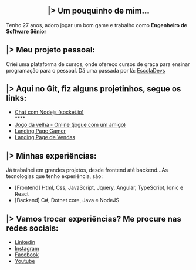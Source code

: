 <h2 style="text-align:center">|> Um pouquinho de mim...</h2>
<p>Tenho 27 anos, adoro jogar um bom game e trabalho como <strong>Engenheiro de Software Sênior</strong></p>

<h2>|> Meu projeto pessoal:</h2>
<p>Criei uma plataforma de cursos, onde ofereço cursos de graça para ensinar programação para o pessoal. Dá uma passada por lá: <a href="https://www.escoladevs.com" target="_blank">EscolaDevs</a>
</p>

<h2>|> Aqui no Git, fiz alguns projetinhos, segue os links: </h2>
<ul>
	<li><a href="https://escoladevs-chat-socket-io.herokuapp.com/" target="_blank">Chat com Nodejs (socket.io) </a></li>****
	<li><a href="https://gfavarelli.github.io/jogo-velha-web-app/" target="_blank">Jogo da velha - Online (jogue com um amigo)</a></li>
	<li><a href="https://gfavarelli.github.io/landing-page-gamer/" target="_blank">Landing Page Gamer</a></li>
	<li><a href="https://gfavarelli.github.io/landing-page-vendas/" target="_blank">Landing Page de Vendas</a></li>
</ul>

<h2>|> Minhas experiências: </h2>
<p>Já trabalhei em grandes projetos, desde frontend até backend...As tecnologias que tenho experiência, são:</p>
<ul>
	<li>[Frontend] Html, Css, JavaScript, Jquery, Angular, TypeScript, Ionic e React</li>
	<li>[Backend] C#, Dotnet core, Java e NodeJS</li>
</ul>

<h2>|> Vamos trocar experiências? Me procure nas redes sociais:</h2>
<ul>
	<li><a href="https://www.linkedin.com/in/gustavo-marcel-favarelli-8aa494a0/" target="_blank">Linkedin</a></li>
	<li><a href="https://www.instagram.com/guhmarcel/" target="_blank">Instagram</a></li>
	<li><a href="https://www.facebook.com/guhmarcel" target="_blank">Facebook</a></li>
	<li><a href="https://www.youtube.com/channel/UCJZdY5f64NcGhIzpxNN1HqQ" target="_blank">Youtube</a></li>
</ul>



